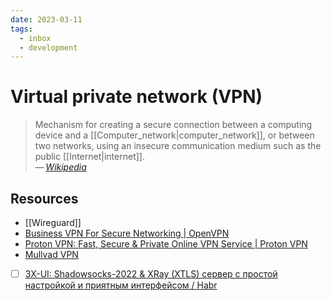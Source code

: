 ```yaml
---
date: 2023-03-11
tags:
  - inbox
  - development
---
```


# Virtual private network (VPN)

> Mechanism for creating a secure connection between a computing device and a
> [[Computer_network|computer_network]], or between two networks, using an
> insecure communication medium such as the public [[Internet|internet]].\
> — <cite>[Wikipedia](https://en.wikipedia.org/wiki/Virtual_private_network)</cite>

## Resources

- [[Wireguard]]
- [Business VPN For Secure Networking | OpenVPN](https://openvpn.net/)
- [Proton VPN: Fast, Secure & Private Online VPN Service | Proton VPN](https://protonvpn.com/)
- [Mullvad VPN](https://mullvad.net/en/account/#/login?next=/)
- [ ] [3X-UI: Shadowsocks-2022 & XRay (XTLS) сервер с простой настройкой и приятным интерфейсом / Habr](https://habr.com/en/articles/735536/)
